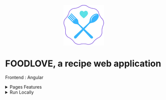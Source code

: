 <div align="center">
<img height="130px" width="130px" src="./src/assets/images/Logo.png">
</div>
  
# FOODLOVE, a recipe web application

Frontend : Angular
<br>

<details>
  <summary>Pages Features</summary>

### Connect

- Register by completing information with form control
- Login with failure animation for bad credentials
- Logout is available on menu once logged in

### Recipes

- View your recipes
- Add, modify or delete a recipe
- View more information about a recipe

### Profile

- Modify your profile
- Delete your account (needs confirmation)

### Admin

- Admin role needed to view this page
- Search other user recipes
- Delete a recipe

</details>

<details>
  <summary>Run Locally</summary>

### Clone the project

```bash
  git clone https://github.com/Brice150/FOODLOVE.git
```

### Install dependencies

```bash
  npm install
```

### Start the server

```bash
  ng serve -o
```

</details>
